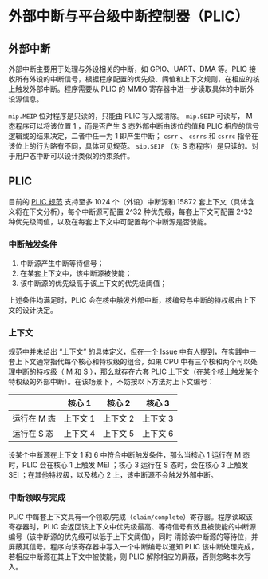 # 外部中断与平台级中断控制器（PLIC）

## 外部中断

外部中断主要用于处理与外设相关的中断，如 GPIO、UART、DMA 等。PLIC 接收所有外设的中断信号，根据程序配置的优先级、阈值和上下文规则，在相应的核上触发外部中断。程序需要从 PLIC 的 MMIO 寄存器中进一步读取具体的中断外设源信息。

`mip.MEIP` 位对程序是只读的，只能由 PLIC 写入或清除。 `mip.SEIP` 可读写， M 态程序可以将该位置 1 ，而是否产生 S 态外部中断由该位的值和 PLIC 相应的信号逻辑或的结果决定，二者中任一为 1 即产生中断； `csrr` 、 `csrrs` 和 `csrrc` 指令在该位上的行为略有不同，具体可见规范。 `sip.SEIP` （对 S 态程序）是只读的。对于用户态中断可以设计类似的约束条件。

## PLIC

目前的 [PLIC 规范](https://github.com/riscv/riscv-plic-spec/blob/master/riscv-plic.adoc) 支持至多 1024 个（外设）中断源和 15872 套上下文（具体含义将在下文分析），每个中断源可配置 2^32 种优先级，每套上下文可配置 2^32 种优先级阈值，以及在每套上下文中可配置每个中断源是否使能。

### 中断触发条件

1. 中断源产生中断等待信号；
2. 在某套上下文中，该中断源被使能；
3. 该中断源的优先级高于该上下文的优先级阈值；

上述条件均满足时，PLIC 会在核中触发外部中断，核编号与中断的特权级由上下文的设计决定。

### 上下文

规范中并未给出 “上下文” 的具体定义，但在[一个 Issue 中有人提到](https://github.com/riscv/riscv-plic-spec/issues/10#issuecomment-641632618)，在实践中一套上下文通常指代每个核心和特权级的组合，如果 CPU 中有三个核和两个可以处理中断的特权级（ M 和 S ），那么就存在六套 PLIC 上下文（在某个核上触发某个特权级的外部中断）。在该场景下，不妨按以下方法对上下文编号：

|             | 核心 1   | 核心 2   | 核心 3   |
| ----------- | -------- | -------- | -------- |
| 运行在 M 态 | 上下文 1 | 上下文 2 | 上下文 3 |
| 运行在 S 态 | 上下文 4 | 上下文 5 | 上下文 6 |

设某个中断源在上下文 1 和 6 中符合中断触发条件，那么当核心 1 运行在 M 态时，PLIC 会在核心 1 上触发 MEI ；核心 3 运行在 S 态时，会在核心 3 上触发 SEI ；在其他特权级，以及核心 2 上，该中断源不会触发外部中断。

### 中断领取与完成

PLIC 中每套上下文具有一个领取/完成（`claim/complete`）寄存器。程序读取该寄存器时，PLIC 会返回该上下文中优先级最高、等待信号有效且被使能的中断源编号（该中断源的优先级可以低于上下文阈值），同时 清除该中断源的等待位，并屏蔽其信号。程序向该寄存器中写入一个中断编号以通知 PLIC 该中断处理完成，若相应中断源在其上下文中被使能，则 PLIC 解除相应的屏蔽，否则忽略本次写入。
